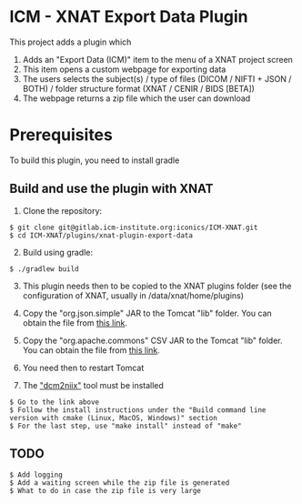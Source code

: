 # ICM - XNAT Export Data Plugin

This project adds a plugin which
1. Adds an "Export Data (ICM)" item to the menu of a XNAT project screen
2. This item opens a custom webpage for exporting data
3. The users selects the subject(s) / type of files (DICOM / NIFTI + JSON / BOTH) / folder structure format (XNAT / CENIR / BIDS  [BETA])
4. The webpage returns a zip file which the user can download

# Prerequisites

To build this plugin, you need to install gradle

## Build and use the plugin with XNAT

1. Clone the repository:
```
$ git clone git@gitlab.icm-institute.org:iconics/ICM-XNAT.git
$ cd ICM-XNAT/plugins/xnat-plugin-export-data
```

2. Build using gradle:
```
$ ./gradlew build
```

3. This plugin needs then to be copied to the XNAT plugins folder (see the configuration of XNAT, usually in /data/xnat/home/plugins)

4. Copy the "org.json.simple" JAR to the Tomcat "lib" folder. 
You can obtain the file from [this link](http://central.maven.org/maven2/org/apache/clerezza/ext/org.json.simple/0.4/org.json.simple-0.4.jar).

5. Copy the "org.apache.commons" CSV JAR to the Tomcat "lib" folder.
You can obtain the file from [this link](http://central.maven.org/maven2/org/apache/commons/commons-csv/1.6/commons-csv-1.6.jar).

6. You need then to restart Tomcat

6. The ["dcm2niix"](https://github.com/rordenlab/dcm2niix) tool must be installed
```
$ Go to the link above
$ Follow the install instructions under the "Build command line version with cmake (Linux, MacOS, Windows)" section
$ For the last step, use "make install" instead of "make"
```

## TODO
```
$ Add logging
$ Add a waiting screen while the zip file is generated
$ What to do in case the zip file is very large
```